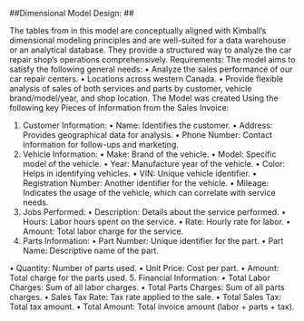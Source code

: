 ##Dimensional Model Design: ##

The tables from in this model are conceptually aligned with Kimball’s dimensional modeling
principles and are well-suited for a data warehouse or an analytical database. They provide a
structured way to analyze the car repair shop’s operations comprehensively.
Requirements:
The model aims to satisfy the following general needs:
• Analyze the sales performance of our car repair centers.
• Locations across western Canada.
• Provide flexible analysis of sales of both services and parts by customer, vehicle
brand/model/year, and shop location.
The Model was created Using the following key Pieces of Information from the
Sales Invoice:
1. Customer Information:
• Name: Identifies the customer.
• Address: Provides geographical data for analysis.
• Phone Number: Contact information for follow-ups and marketing.
2. Vehicle Information:
• Make: Brand of the vehicle.
• Model: Specific model of the vehicle.
• Year: Manufacture year of the vehicle.
• Color: Helps in identifying vehicles.
• VIN: Unique vehicle identifier.
• Registration Number: Another identifier for the vehicle.
• Mileage: Indicates the usage of the vehicle, which can correlate with service
needs.
3. Jobs Performed:
• Description: Details about the service performed.
• Hours: Labor hours spent on the service.
• Rate: Hourly rate for labor.
• Amount: Total labor charge for the service.
4. Parts Information:
• Part Number: Unique identifier for the part.
• Part Name: Descriptive name of the part.

• Quantity: Number of parts used.
• Unit Price: Cost per part.
• Amount: Total charge for the parts used.
5. Financial Information:
• Total Labor Charges: Sum of all labor charges.
• Total Parts Charges: Sum of all parts charges.
• Sales Tax Rate: Tax rate applied to the sale.
• Total Sales Tax: Total tax amount.
• Total Amount: Total invoice amount (labor + parts + tax).
